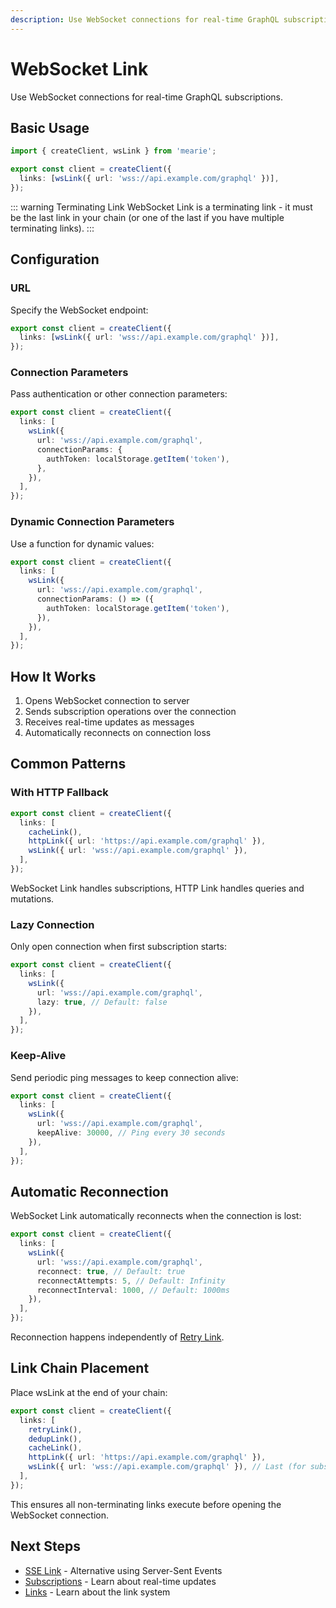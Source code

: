 ```yaml
---
description: Use WebSocket connections for real-time GraphQL subscriptions. Configure URL, connection parameters, lazy connection, keep-alive, and automatic reconnection.
---
```


# WebSocket Link

Use WebSocket connections for real-time GraphQL subscriptions.

## Basic Usage

```typescript
import { createClient, wsLink } from 'mearie';

export const client = createClient({
  links: [wsLink({ url: 'wss://api.example.com/graphql' })],
});
```

::: warning Terminating Link
WebSocket Link is a terminating link - it must be the last link in your chain (or one of the last if you have multiple terminating links).
:::

## Configuration

### URL

Specify the WebSocket endpoint:

```typescript
export const client = createClient({
  links: [wsLink({ url: 'wss://api.example.com/graphql' })],
});
```

### Connection Parameters

Pass authentication or other connection parameters:

```typescript
export const client = createClient({
  links: [
    wsLink({
      url: 'wss://api.example.com/graphql',
      connectionParams: {
        authToken: localStorage.getItem('token'),
      },
    }),
  ],
});
```

### Dynamic Connection Parameters

Use a function for dynamic values:

```typescript
export const client = createClient({
  links: [
    wsLink({
      url: 'wss://api.example.com/graphql',
      connectionParams: () => ({
        authToken: localStorage.getItem('token'),
      }),
    }),
  ],
});
```

## How It Works

1. Opens WebSocket connection to server
2. Sends subscription operations over the connection
3. Receives real-time updates as messages
4. Automatically reconnects on connection loss

## Common Patterns

### With HTTP Fallback

```typescript
export const client = createClient({
  links: [
    cacheLink(),
    httpLink({ url: 'https://api.example.com/graphql' }),
    wsLink({ url: 'wss://api.example.com/graphql' }),
  ],
});
```

WebSocket Link handles subscriptions, HTTP Link handles queries and mutations.

### Lazy Connection

Only open connection when first subscription starts:

```typescript
export const client = createClient({
  links: [
    wsLink({
      url: 'wss://api.example.com/graphql',
      lazy: true, // Default: false
    }),
  ],
});
```

### Keep-Alive

Send periodic ping messages to keep connection alive:

```typescript
export const client = createClient({
  links: [
    wsLink({
      url: 'wss://api.example.com/graphql',
      keepAlive: 30000, // Ping every 30 seconds
    }),
  ],
});
```

## Automatic Reconnection

WebSocket Link automatically reconnects when the connection is lost:

```typescript
export const client = createClient({
  links: [
    wsLink({
      url: 'wss://api.example.com/graphql',
      reconnect: true, // Default: true
      reconnectAttempts: 5, // Default: Infinity
      reconnectInterval: 1000, // Default: 1000ms
    }),
  ],
});
```

Reconnection happens independently of [Retry Link](/links/retry).

## Link Chain Placement

Place wsLink at the end of your chain:

```typescript
export const client = createClient({
  links: [
    retryLink(),
    dedupLink(),
    cacheLink(),
    httpLink({ url: 'https://api.example.com/graphql' }),
    wsLink({ url: 'wss://api.example.com/graphql' }), // Last (for subscriptions)
  ],
});
```

This ensures all non-terminating links execute before opening the WebSocket connection.

## Next Steps

- [SSE Link](/links/sse) - Alternative using Server-Sent Events
- [Subscriptions](/guides/subscriptions) - Learn about real-time updates
- [Links](/guides/links) - Learn about the link system
